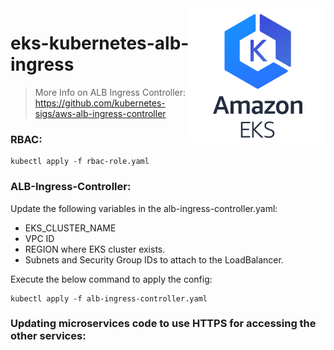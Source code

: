 <img src="https://github.com/piu28/eks-kubernetes-network-policy/blob/master/images/amazon-eks.png" align="right" />

# eks-kubernetes-alb-ingress
> More Info on ALB Ingress Controller: https://github.com/kubernetes-sigs/aws-alb-ingress-controller

### RBAC:
```
kubectl apply -f rbac-role.yaml
```

### ALB-Ingress-Controller:
Update the following variables in the alb-ingress-controller.yaml:
* EKS_CLUSTER_NAME
* VPC ID
* REGION where EKS cluster exists.
* Subnets and Security Group IDs to attach to the LoadBalancer.

Execute the below command to apply the config:
```
kubectl apply -f alb-ingress-controller.yaml
```

### Updating microservices code to use HTTPS for accessing the other services:

